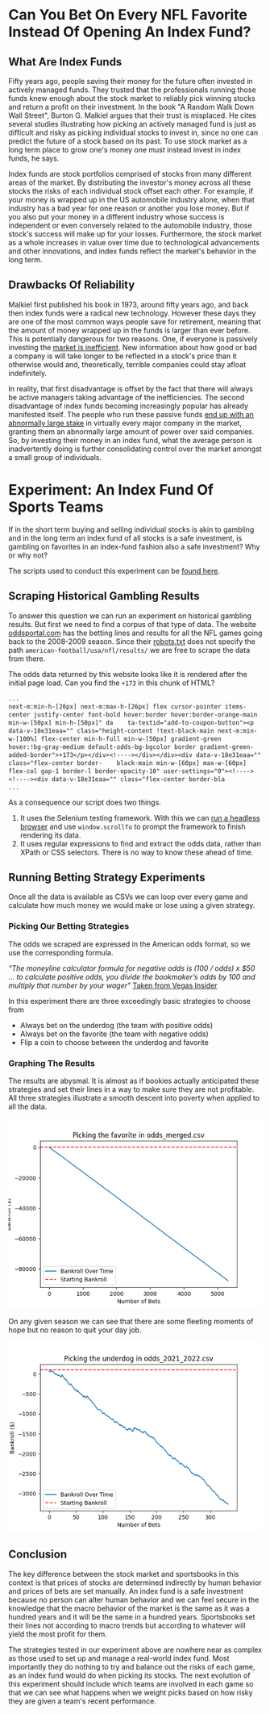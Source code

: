 # Can You Bet On Every NFL Favorite Instead Of Opening An Index Fund?

## What Are Index Funds
Fifty years ago, people saving their money for the future often invested in actively managed funds. They trusted that the professionals running those funds knew enough about the stock market to reliably pick winning stocks and return a profit on their investment. In the book "A Random Walk Down Wall Street", Burton G. Malkiel argues that their trust is misplaced. He cites several studies illustrating how picking an actively managed fund is just as difficult and risky as picking individual stocks to invest in, since no one can predict the future of a stock based on its past. To use stock market as a long term place to grow one's money one must instead invest in index funds, he says.

Index funds are stock portfolios comprised of stocks from many different areas of the market. By distributing the investor's money across all these stocks the risks of each individual stock offset each other. For example, if your money is wrapped up in the US automobile industry alone, when that industry has a bad year for one reason or another you lose money. But if you also put your money in a different industry whose success is independent or even conversely related to the automobile industry, those stock's success will make up for your losses. Furthermore, the stock market as a whole increases in value over time due to technological advancements and other innovations, and index funds reflect the market's behavior in the long term.

## Drawbacks Of Reliability
Malkiel first published his book in 1973, around fifty years ago, and back then index funds were a radical new technology. However these days they are one of the most common ways people save for retirement, meaning that the amount of money wrapped up in the funds is larger than ever before. This is potentially dangerous for two reasons. One, if everyone is passively investing the [market is inefficient](https://www.theatlantic.com/ideas/archive/2021/04/the-autopilot-economy/618497/). New information about how good or bad a company is will take longer to be reflected in a stock's price than it otherwise would and, theoretically, terrible companies could stay afloat indefinitely.

In reality, that first disadvantage is offset by the fact that there will always be active managers taking advantage of the inefficiencies. The second disadvantage of index funds becoming increasingly popular  has already manifested itself. The people who run these passive funds [end up with an abnormally large stake](https://youtu.be/ZxZO0jd8VoU?t=211) in virtually every major company in the market, granting them an abnormally large amount of power over said companies. So, by investing their money in an index fund, what the average person is inadvertently doing is further consolidating control over the market amongst a small group of individuals.
# Experiment: An Index Fund Of Sports Teams
If in the short term buying and selling individual stocks is akin to gambling and in the long term an index fund of all stocks is a safe investment, is gambling on favorites in an index-fund fashion also a safe investment? Why or why not?

The scripts used to conduct this experiment can be [found here](https://github.com/bcbabrich/bcbabrich-sports-analytics/releases/tag/0.0.1).

## Scraping Historical Gambling Results
To answer this question we can run an experiment on historical gambling results. But first we need to find a corpus of that type of data. The website [oddsportal.com](https://www.oddsportal.com/american-football/usa/nfl/results/) has the betting lines and results for all the NFL games going back to the 2008-2009 season. Since their [robots.txt](https://www.oddsportal.com/robots.txt) does not specify the path `american-football/usa/nfl/results/` we are free to scrape the data from there.

The odds data returned by this website looks like it is rendered after the initial page load. Can you find the `+173` in this chunk of HTML?

```
...
next-m:min-h-[26px] next-m:max-h-[26px] flex cursor-pointer items-center justify-center font-bold hover:border hover:border-orange-main min-w-[50px] min-h-[50px]" da    ta-testid="add-to-coupon-button"><p data-v-18e31eaa="" class="height-content !text-black-main next-m:min-w-[100%] flex-center min-h-full min-w-[50px] gradient-green     hover:!bg-gray-medium default-odds-bg-bgcolor border gradient-green-added-border">+173</p></div><!----></div></div><div data-v-18e31eaa="" class="flex-center border-    black-main min-w-[60px] max-w-[60px] flex-col gap-1 border-l border-opacity-10" user-settings="0"><!----><!----><div data-v-18e31eaa="" class="flex-center border-bla
...
```

As a consequence our script does two things.
1. It uses the Selenium testing framework. With this we can [run a headless browser](https://www.zenrows.com/blog/selenium-python-web-scraping#set-up-headleass-mode) and use `window.scrollTo` to prompt the framework to finish rendering its data.
2. It uses regular expressions to find and extract the odds data, rather than XPath or CSS selectors. There is no way to know these ahead of time.

## Running Betting Strategy Experiments 
Once all the data is available as CSVs we can loop over every game and calculate how much money we would make or lose using a given strategy.

### Picking Our Betting Strategies
The odds we scraped are expressed in the American odds format, so we use the corresponding formula.

*"The moneyline calculator formula for negative odds is (100 / odds) x $50 ... to calculate positive odds, you divide the bookmaker’s odds by 100 and multiply that number by your wager"*
[Taken from Vegas Insider](https://www.vegasinsider.com/moneyline-calculator/)

In this experiment there are three exceedingly basic strategies to choose from
- Always bet on the underdog (the team with positive odds)
- Always bet on the favorite (the team with negative odds)
- Flip a coin to choose between the underdog and favorite

### Graphing The Results
The results are abysmal. It is almost as if bookies actually anticipated these strategies and set their lines in a way to make sure they are not profitable. All three strategies illustrate a smooth descent into poverty when applied to all the data.

![favorite over all time](img/favorite_over_all_time.png)

On any given season we can see that there are some fleeting moments of hope but no reason to quit your day job.

![underdog over 2021 2022](img/underdog_over_2021_2022.png)

## Conclusion
The key difference between the stock market and sportsbooks in this context is that prices of stocks are determined indirectly by human behavior and prices of bets are set manually. An index fund is a safe investment because no person can alter human behavior and we can feel secure in the knowledge that the macro behavior of the market is the same as it was a hundred years and it will be the same in a hundred years. Sportsbooks set their lines not according to macro trends but according to whatever will yield the most profit for them.

The strategies tested in our experiment above are nowhere near as complex as those used to set up and manage a real-world index fund. Most importantly they do nothing to try and balance out the risks of each game, as an index fund would do when picking its stocks. The next evolution of this experiment should include which teams are involved in each game so that we can see what happens when we weight picks based on how risky they are given a team's recent performance.
